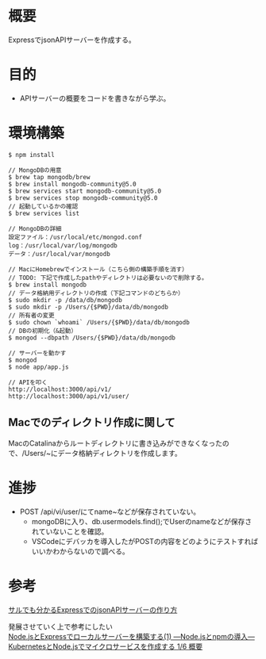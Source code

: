 # 概要
ExpressでjsonAPIサーバーを作成する。

# 目的
- APIサーバーの概要をコードを書きながら学ぶ。

# 環境構築
```
$ npm install

// MongoDBの用意
$ brew tap mongodb/brew
$ brew install mongodb-community@5.0
$ brew services start mongodb-community@5.0
$ brew services stop mongodb-community@5.0
// 起動しているかの確認
$ brew services list

// MongoDBの詳細
設定ファイル：/usr/local/etc/mongod.conf
log：/usr/local/var/log/mongodb
データ：/usr/local/var/mongodb

// MacにHomebrewでインストール（こちら側の構築手順を消す）
// TODO: 下記で作成したpathやディレクトリは必要ないので削除する。
$ brew install mongodb
// データ格納用ディレクトリの作成（下記コマンドのどちらか）
$ sudo mkdir -p /data/db/mongodb
$ sudo mkdir -p /Users/{$PWD}/data/db/mongodb
// 所有者の変更
$ sudo chown `whoami` /Users/{$PWD}/data/db/mongodb
// DBの初期化（&起動）
$ mongod --dbpath /Users/{$PWD}/data/db/mongodb

// サーバーを動かす
$ mongod
$ node app/app.js

// APIを叩く
http://localhost:3000/api/v1/
http://localhost:3000/api/v1/user/
```

## Macでのディレクトリ作成に関して
MacのCatalinaからルートディレクトリに書き込みができなくなったので、/Users/~にデータ格納ディレクトリを作成します。

# 進捗
- POST /api/vi/user/にてname~などが保存されていない。
    - mongoDBに入り、db.usermodels.find();でUserのnameなどが保存されていないことを確認。
    - VSCodeにデバッカを導入したがPOSTの内容をどのようにテストすればいいかわからないので調べる。

# 参考
[サルでも分かるExpressでのjsonAPIサーバーの作り方](https://qiita.com/ngmr_mo/items/73cc7160d002a4989416)

発展させていく上で参考にしたい  
[Node.jsとExpressでローカルサーバーを構築する(1) ―Node.jsとnpmの導入―](https://qiita.com/koedamon/items/37ea8e9175cf0fd62371)  
[KubernetesとNode.jsでマイクロサービスを作成する 1/6 概要](https://qiita.com/reireias/items/6a78d6b8df781a76f94f)  

